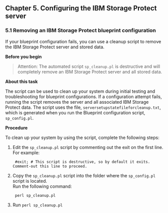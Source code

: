## Chapter 5. Configuring the IBM Storage Protect server

### 5.1 Removing an IBM Storage Protect blueprint configuration

If your blueprint configuration fails, you can use a cleanup script to remove the IBM Storage Protect server and stored data.

**Before you begin**

> Attention: The automated script `sp_cleanup.pl` is destructive and will completely remove an IBM Storage Protect server and all stored data.

**About this task**

The script can be used to clean up your system during initial testing and troubleshooting for blueprint configurations. If a configuration attempt fails, running the script removes the server and all associated IBM Storage Protect data. The script uses the file, `serversetupstatefileforcleanup.txt`, which is generated when you run the Blueprint configuration script, `sp_config.pl`. 

**Procedure**

To clean up your system by using the script, complete the following steps:

1. Edit the `sp_cleanup.pl` script by commenting out the exit on the first line. </br>For example:
   ```
    #exit; # This script is destructive, so by default it exits. Comment-out this line to proceed.
   ```
1. Copy the `sp_cleanup.pl` script into the folder where the `sp_config.pl` script is located. </br>Run the following command:
   ```
    perl sp_cleanup.pl
   ```
1. Run `perl sp_cleanup.pl`
